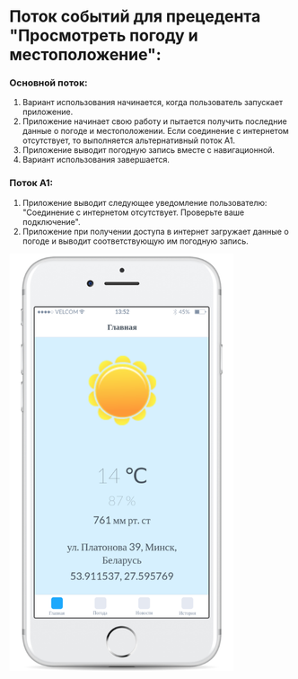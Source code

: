 # Поток событий для прецедента "Просмотреть погоду и местоположение":

### Основной поток:
1. Вариант использования начинается, когда пользователь запускает приложение.
2. Приложение начинает свою работу и пытается получить последние данные о погоде и местоположении. Если соединение с интернетом отсутствует, то выполняется альтернативный поток А1.
3. Приложение выводит погодную запись вместе с навигационной.
4. Вариант использования завершается.

### Поток А1:
1. Приложение выводит следующее уведомление пользователю: "Соединение с интернетом отсутствует. Проверьте ваше подключение". 
2. Приложение при получении доступа в интернет загружает данные о погоде и выводит соответствующую им погодную запись.

<img src="https://github.com/Ivan778/Awenew/blob/master/AppScreenShots/ToDevelop/Main.png" alt="Главная" width="400">
